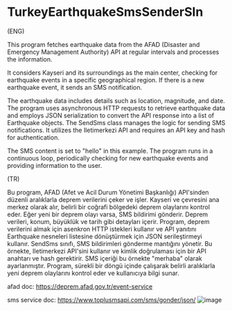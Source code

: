 # TurkeyEarthquakeSmsSenderSln
 (ENG)
 
 
This program fetches earthquake data from the AFAD (Disaster and Emergency Management Authority) API at regular intervals and processes the information. 

It considers Kayseri and its surroundings as the main center, checking for earthquake events in a specific geographical region. If there is a new earthquake event, it sends an SMS notification.

The earthquake data includes details such as location, magnitude, and date. The program uses asynchronous HTTP requests to retrieve earthquake data and employs JSON serialization to convert the API response into a list of Earthquake objects. The SendSms class manages the logic for sending SMS notifications. It utilizes the Iletimerkezi API and requires an API key and hash for authentication. 

The SMS content is set to "hello" in this example. The program runs in a continuous loop, periodically checking for new earthquake events and providing information to the user.







(TR)

Bu program, AFAD (Afet ve Acil Durum Yönetimi Başkanlığı) API'sinden düzenli aralıklarla deprem verilerini çeker ve işler. Kayseri ve çevresini ana merkez olarak alır, belirli bir coğrafi bölgedeki deprem olaylarını kontrol eder. Eğer yeni bir deprem olayı varsa, SMS bildirimi gönderir. Deprem verileri, konum, büyüklük ve tarih gibi detayları içerir. Program, deprem verilerini almak için asenkron HTTP istekleri kullanır ve API yanıtını Earthquake nesneleri listesine dönüştürmek için JSON serileştirmeyi kullanır. SendSms sınıfı, SMS bildirimleri gönderme mantığını yönetir. Bu örnekte, Iletimerkezi API'sini kullanır ve kimlik doğrulaması için bir API anahtarı ve hash gerektirir. SMS içeriği bu örnekte "merhaba" olarak ayarlanmıştır. Program, sürekli bir döngü içinde çalışarak belirli aralıklarla yeni deprem olaylarını kontrol eder ve kullanıcıya bilgi sunar.





afad doc: 
https://deprem.afad.gov.tr/event-service

sms service doc: https://www.toplusmsapi.com/sms/gonder/json/
![image](https://github.com/ibrahimacar220/TurkeyEarthquakeSmsSenderSln/assets/91982157/fb67386a-18d8-458c-a684-f798c88de717)


